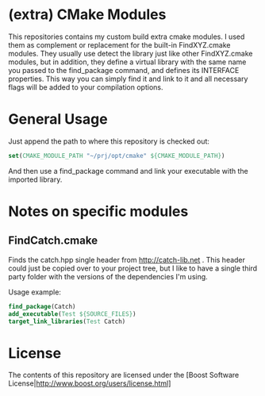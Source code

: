 # (extra) CMake Modules

This repositories contains my custom build extra cmake modules.
I used them as complement or replacement for the built-in FindXYZ.cmake modules.
They usually use detect the library just like other FindXYZ.cmake modules, but in addition, they define a virtual library with the same name you passed to the find_package command, and defines its INTERFACE properties.
This way you can simply find it and link to it and all necessary flags will be added to your compilation options.


# General Usage

Just append the path to where this repository is checked out:

```cmake
set(CMAKE_MODULE_PATH "~/prj/opt/cmake" ${CMAKE_MODULE_PATH})
```

And then use a find_package command and link your executable with the imported library.

# Notes on specific modules

## FindCatch.cmake
Finds the catch.hpp single header from http://catch-lib.net .
This header could just be copied over to your project tree, but I like to have a single third party folder with the versions of the dependencies I'm using.

Usage example:
```cmake
find_package(Catch)
add_executable(Test ${SOURCE_FILES})
target_link_libraries(Test Catch)
```


# License
The contents of this repository are licensed under the [Boost Software License|http://www.boost.org/users/license.html]


